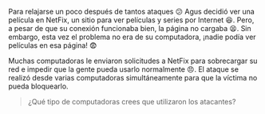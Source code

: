 Para relajarse un poco después de tantos ataques :confused: Agus decidió ver una película en NetFix, un sitio para ver películas y series por Internet :satisfied:. Pero, a pesar de que su conexión funcionaba bien, la página no cargaba :tired_face:. Sin embargo, esta vez el problema no era de su computadora, ¡nadie podía ver películas en esa página! :fearful:

Muchas computadoras le enviaron solicitudes a NetFix para sobrecargar su red e impedir que la gente pueda usarlo normalmente :angry:. El ataque se realizó desde varias computadoras simultáneamente para que la víctima no pueda bloquearlo.

> ¿Qué tipo de computadoras crees que utilizaron los atacantes?

